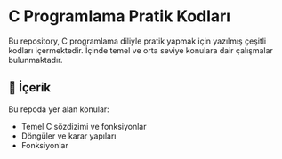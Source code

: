 # C Programlama Pratik Kodları
Bu repository, C programlama diliyle pratik yapmak için yazılmış çeşitli kodları içermektedir. İçinde temel ve orta seviye konulara dair çalışmalar bulunmaktadır.

## 📌 İçerik
Bu repoda yer alan konular:
-  Temel C sözdizimi ve fonksiyonlar
-  Döngüler ve karar yapıları
-  Fonksiyonlar
